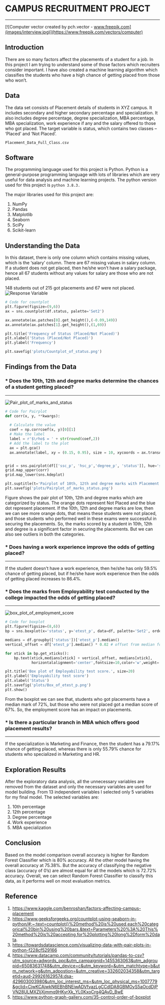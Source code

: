 # CAMPUS RECRUITMENT PROJECT
---
[![Computer vector created by pch.vector - www.freepik.com](images/interview.jpg)](https://www.freepik.com/vectors/computer)
## Introduction
There are so many factors affect the placements of a student for a job. In this project I am trying to understand some of those factors which recruiters consider important. I have also created a machine learning algorithm which classifies the students who have a high chance of getting placed from those who won’t.

## Data
The data set consists of Placement details of students in XYZ campus. It includes secondary and higher secondary percentage and specialization. It also includes degree percentage, degree specialization, MBA percentage, MBA specialization, work experience if any and the salary offered to those who got placed. The target variable is status, which contains two classes – ‘Placed’ and ‘Not Placed’.
```text
Placement_Data_Full_Class.csv
```
## Software
The programming language used for this project is Python. Python is a general-purpose programming language with lots of libraries which are very useful for data analysis and machine learning projects. The python version used for this project is `python 3.8.3.`

The major libraries used for this project are:
1.	NumPy
2.	Pandas
3.	Matplotlib
4.	Seaborn
5.	SciPy
6.	Scikit-learn

## Understanding the Data
In this dataset, there is only one column which contains missing values, which is the ‘salary’ column. There are 67 missing values in salary column. If a student does not get placed, then he/she won’t have a salary package, hence all 67 students without any values for salary are those who are not placed.

148 students out of 215 got placements and 67 were not placed. 
![Response Variable](plots/Countplot_of_status.png)

```python
# Code for countplot
plt.figure(figsize=(9,6))
ax = sns.countplot(df.status, palette='Set2')

ax.annotate(ax.patches[0].get_height(),(-0.09,149))
ax.annotate(ax.patches[1].get_height(),(1,69))

plt.title('Frequency of Status (Placed/Not Placed)')
plt.xlabel('Status (Placed/Not Placed)')
plt.ylabel('Frequency')

plt.savefig('plots/Countplot_of_status.png')
```


## Findings from the Data
 ### * Does the 10th, 12th and degree marks determine the chances of a student getting placed?
---
  ![Pair_plot_of_marks_and_status](plots/Pairplot_of_marks_status.png)

  ```python
  # Code for Pairplot
  def corr(x, y, **kwargs):
    
    # Calculate the value
    coef = np.corrcoef(x, y)[0][1]
    # Make the label
    label = r'$\rho$ = ' + str(round(coef,2))
    # Add the label to the plot
    ax = plt.gca()
    ax.annotate(label, xy = (0.15, 0.95), size = 10, xycoords = ax.transAxes)


grid = sns.pairplot(df[['ssc_p', 'hsc_p','degree_p', 'status']], hue='status', size=3)
grid.map_upper(corr)
grid.map_lower(sns.kdeplot)

plt.suptitle(t='Pairplot of 10th, 12th and degree marks with Placement status', x=0.5, y=1.05, size=20)
plt.savefig('plots/Pairplot_of_marks_status.png')
  ```
Figure shows the pair plot of 10th, 12th and degree marks which are categorized by status. The orange dots represent Not Placed and the blue dot represent placement. If the 10th, 12th and degree marks are low, then we can see more orange dots, that means these students were not placed, and those students who performed well in these exams were successful in securing the placements. So, the marks scored by a student in 10th, 12th and degree is a significant factor in securing the placements. But we can also see outliers in both the categories.

### * Does having a work experience improve the odds of getting placed?
---
If the student doesn't have a work experience, then he/she has only 59.5% chance of getting placed, but if he/she have work experience then the odds of getting placed increases to 86.4%.

### * Does the marks from Employability test conducted by the college impacted the odds of getting placed?
---
![box_plot_of_employment_score](plots/Box_of_etest_p.png)

```python
# Code for boxplot
plt.figure(figsize=(8,6))
bp = sns.boxplot(x='status', y='etest_p', data=df, palette='Set2', order=['Not Placed', 'Placed'])

medians = df.groupby(['status'])['etest_p'].median()
vertical_offset = df['etest_p'].median() * 0.02 # offset from median for display

for xtick in bp.get_xticks():
    bp.text(xtick,medians[xtick] + vertical_offset, medians[xtick], 
            horizontalalignment='center',fontsize=10,color='w',weight='semibold')

plt.title('Box plot of Employability test score.', size=20)
plt.ylabel('Employability test score')
plt.xlabel('Status')
plt.savefig('plots/Box_of_etest_p.png')
plt.show()
```

From the boxplot we can see that, students who got placements have a median mark of 72%, but those who were not placed got a median score of 67%. So, the employment score has an impact on placements.

### * Is there a particular branch in MBA which offers good placement results?
---
If the specialization is Marketing and Finance, then the student has a 79.17% chance of getting placed, whereas there is only 55.79% chance for students who specialized in Marketing and HR. 

## Exploration Results
After the exploratory data analysis, all the unnecessary variables are removed from the dataset and only the necessary variables are used for model building. From 13 independent variables I selected only 5 variables for my final model.
The selected variables are: 
1.	10th percentage
2.	12th percentage
3.	Degree percentage
4.	Work experience
5.	MBA specialization

## Conclusion
Based on the model comparison overall accuracy is higher for Random Forest Classifier which is 80% accuracy. All the other model having the overall accuracy at 75.38%. But the accuracy of classifying the negative class (accuracy of 0’s) are almost equal for all the models which is 72.72% accuracy.
Overall, we can select Random Forest Classifier to classify this data, as it performs well on most evaluation metrics.

## Reference
1.	https://www.kaggle.com/benroshan/factors-affecting-campus-placement
2.	https://www.geeksforgeeks.org/countplot-using-seaborn-in-python/#:~:text=countplot()%20method%20is%20used,each%20categorical%20bin%20using%20bars.&text=Parameters%20%3A%20This%20method%20is%20accepting,for%20plotting%20long%2Dform%20data.
3.	https://towardsdatascience.com/visualizing-data-with-pair-plots-in-python-f228cf529166
4.	https://www.datacamp.com/community/tutorials/pandas-to-csv?utm_source=adwords_ppc&utm_campaignid=1455363063&utm_adgroupid=65083631748&utm_device=c&utm_keyword=&utm_matchtype=b&utm_network=g&utm_adpostion=&utm_creative=332602034358&utm_targetid=aud-299261629574:dsa-429603003980&utm_loc_interest_ms=&utm_loc_physical_ms=1007779&gclid=CjwKCAjwkN6EBhBNEiwADVfyazLgCCdlDA8GBMOyS5aOcdDjPVN28ULMXZIjXjmmq9HKyrXk_YL0KxoCrg4QAvD_BwE
5.	https://www.python-graph-gallery.com/35-control-order-of-boxplot 
